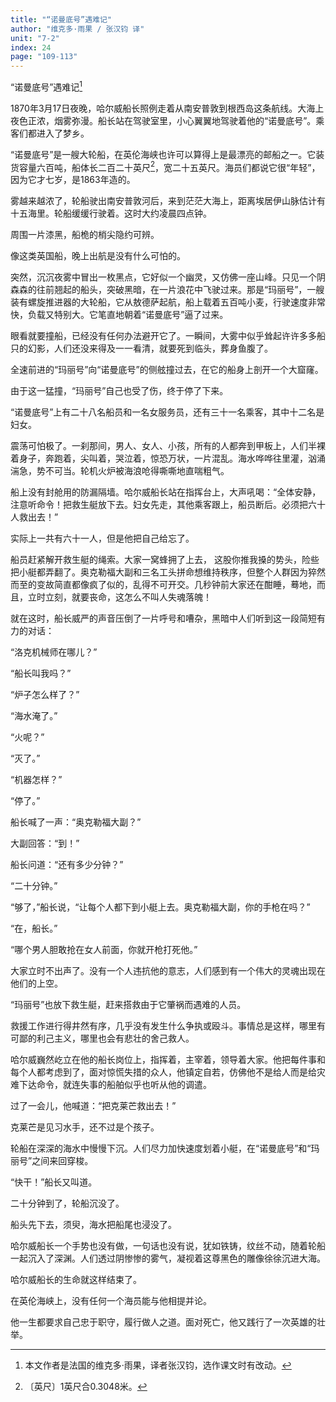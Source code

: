```yaml
---
title: "“诺曼底号”遇难记"
author: "维克多·雨果 / 张汉钧 译"
unit: "7-2"
index: 24
page: "109-113"
---
```


“诺曼底号”遇难记[^1]

[^1]: 本文作者是法国的维克多·雨果，译者张汉钧，选作课文时有改动。

1870年3月17日夜晚，哈尔威船长照例走着从南安普敦到根西岛这条航线。大海上夜色正浓，烟雾弥漫。船长站在驾驶室里，小心翼翼地驾驶着他的“诺曼底号”。乘客们都进入了梦乡。

“诺曼底号”是一艘大轮船，在英伦海峡也许可以算得上是最漂亮的邮船之一。它装货容量六百吨，船体长二百二十英尺[^2]，宽二十五英尺。海员们都说它很“年轻”，因为它才七岁，是1863年造的。

雾越来越浓了，轮船驶出南安普敦河后，来到茫茫大海上，距离埃居伊山脉估计有十五海里。轮船缓缓行驶着。这时大约凌晨四点钟。

周围一片漆黑，船桅的梢尖隐约可辨。

像这类英国船，晚上出航是没有什么可怕的。

突然，沉沉夜雾中冒出一枚黑点，它好似一个幽灵，又仿佛一座山峰。只见一个阴森森的往前翘起的船头，突破黑暗，在一片浪花中飞驶过来。那是“玛丽号”，一艘
装有螺旋推进器的大轮船，它从敖德萨起航，船上载着五百吨小麦，行驶速度非常快，负载又特别大。它笔直地朝着“诺曼底号”逼了过来。

[^2]: 〔英尺〕1英尺合0.3048米。

眼看就要撞船，已经没有任何办法避开它了。一瞬间，大雾中似乎耸起许许多多船只的幻影，人们还没来得及一一看清，就要死到临头，葬身鱼腹了。

全速前进的“玛丽号”向“诺曼底号”的侧舷撞过去，在它的船身上剖开一个大窟窿。

由于这一猛撞，“玛丽号”自己也受了伤，终于停了下来。

“诺曼底号”上有二十八名船员和一名女服务员，还有三十一名乘客，其中十二名是妇女。

震荡可怕极了。一刹那间，男人、女人、小孩，所有的人都奔到甲板上，人们半裸着身子，奔跑着，尖叫着，哭泣着，惊恐万状，一片混乱。海水哗哗往里灌，汹涌湍急，势不可当。轮机火炉被海浪呛得嘶嘶地直喘粗气。

船上没有封舱用的防漏隔墙。哈尔威船长站在指挥台上，大声吼喝：“全体安静，注意听命令！把救生艇放下去。妇女先走，其他乘客跟上，船员断后。必须把六十人救出去！”

实际上一共有六十一人，但是他把自己给忘了。

船员赶紧解开救生艇的绳索。大家一窝蜂拥了上去，
这股你推我搡的势头，险些把小艇都弄翻了。奥克勒福大副和三名工头拼命想维持秩序，但整个人群因为猝然而至的变故简直都像疯了似的，乱得不可开交。几秒钟前大家还在酣睡，蓦地，而且，立时立刻，就要丧命，这怎么不叫人失魂落魄！

就在这时，船长威严的声音压倒了一片呼号和嘈杂，黑暗中人们听到这一段简短有力的对话：

“洛克机械师在哪儿？”

“船长叫我吗？”

“炉子怎么样了？”

“海水淹了。”

“火呢？”

“灭了。”

“机器怎样？”

“停了。”

船长喊了一声：“奥克勒福大副？”

大副回答：“到！”

船长问道：“还有多少分钟？”

“二十分钟。”

“够了，”船长说，“让每个人都下到小艇上去。奥克勒福大副，你的手枪在吗？”

“在，船长。”

“哪个男人胆敢抢在女人前面，你就开枪打死他。”

大家立时不出声了。没有一个人违抗他的意志，人们感到有一个伟大的灵魂出现在他们的上空。

“玛丽号”也放下救生艇，赶来搭救由于它肇祸而遇难的人员。

救援工作进行得井然有序，几乎没有发生什么争执或殴斗。事情总是这样，哪里有可鄙的利己主义，哪里也会有悲壮的舍己救人。

哈尔威巍然屹立在他的船长岗位上，指挥着，主宰着，领导着大家。他把每件事和每个人都考虑到了，面对惊慌失措的众人，他镇定自若，仿佛他不是给人而是给灾难下达命令，就连失事的船舶似乎也听从他的调遣。

过了一会儿，他喊道：“把克莱芒救出去！”

克莱芒是见习水手，还不过是个孩子。

轮船在深深的海水中慢慢下沉。人们尽力加快速度划着小艇，在“诺曼底号”和“玛丽号”之间来回穿梭。

“快干！”船长又叫道。

二十分钟到了，轮船沉没了。

船头先下去，须臾，海水把船尾也浸没了。

哈尔威船长一个手势也没有做，一句话也没有说，犹如铁铸，纹丝不动，随着轮船一起沉入了深渊。人们透过阴惨惨的雾气，凝视着这尊黑色的雕像徐徐沉进大海。

哈尔威船长的生命就这样结束了。

在英伦海峡上，没有任何一个海员能与他相提并论。

他一生都要求自己忠于职守，履行做人之道。面对死亡，他又践行了一次英雄的壮举。
